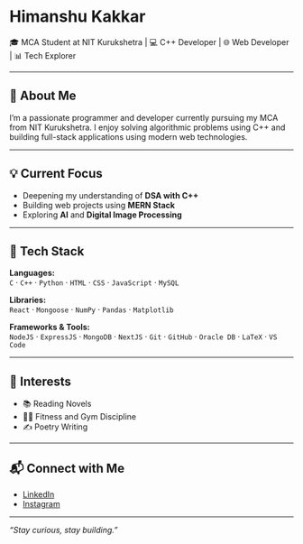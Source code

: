 # Himanshu Kakkar

🎓 MCA Student at NIT Kurukshetra | 💻 C++ Developer | 🌐 Web Developer | 📊 Tech Explorer

---

## 🚀 About Me

I’m a passionate programmer and developer currently pursuing my MCA from NIT Kurukshetra. I enjoy solving algorithmic problems using C++ and building full-stack applications using modern web technologies.

---

## 💡 Current Focus

- Deepening my understanding of **DSA with C++**
- Building web projects using **MERN Stack**
- Exploring **AI** and **Digital Image Processing**

---

## 🔧 Tech Stack

**Languages:**  
`C` · `C++` · `Python` · `HTML` · `CSS` · `JavaScript` · `MySQL`

**Libraries:**  
`React` · `Mongoose` · `NumPy` · `Pandas` · `Matplotlib`

**Frameworks & Tools:**  
`NodeJS` · `ExpressJS` · `MongoDB` · `NextJS` · `Git` · `GitHub` · `Oracle DB` · `LaTeX` · `VS Code`

---

## 🧠 Interests

- 📚 Reading Novels
- 🏋️‍♂️ Fitness and Gym Discipline
- ✍️ Poetry Writing

---

## 📬 Connect with Me

- [LinkedIn](https://www.linkedin.com/in/himanshu-kakkar-8154981b4/)
- [Instagram](https://www.instagram.com/mr_kakkar_22)

---

_“Stay curious, stay building.”_

